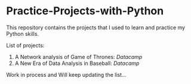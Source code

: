 # Practice-Projects-with-Python

This repository contains the projects that I used to learn and practice my Python skills.

List of projects:

1. A Network analysis of Game of Thrones: *Datacamp*
2. A New Era of Data Analysis in Baseball: *Datacamp*





Work in process and Will keep updating the list...
